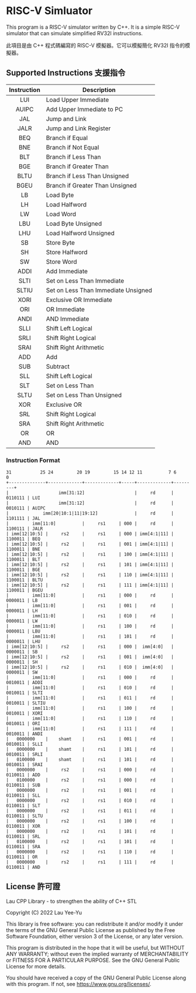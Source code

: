 # RISC-V Simluator

This program is a RISC-V simulator written by C++.  It is a simple RISC-V
simulator that can simulate simplified RV32I instructions.

此項目是由 C++ 程式碼編寫的 RISC-V 模擬器。它可以模擬簡化 RV32I 指令的模擬器。

## Supported Instructions 支援指令
| Instruction | Description                         |
|:-----------:|-------------------------------------|
|     LUI     | Load Upper Immediate                |
|    AUIPC    | Add Upper Immediate to PC           |
|     JAL     | Jump and Link                       |
|    JALR     | Jump and Link Register              |
|     BEQ     | Branch if Equal                     |
|     BNE     | Branch if Not Equal                 |
|     BLT     | Branch if Less Than                 |
|     BGE     | Branch if Greater Than              |
|    BLTU     | Branch if Less Than Unsigned        |
|    BGEU     | Branch if Greater Than Unsigned     |
|     LB      | Load Byte                           |
|     LH      | Load Halfword                       |
|     LW      | Load Word                           |
|     LBU     | Load Byte Unsigned                  |
|     LHU     | Load Halfword Unsigned              |
|     SB      | Store Byte                          |
|     SH      | Store Halfword                      |
|     SW      | Store Word                          |
|    ADDI     | Add Immediate                       |
|    SLTI     | Set on Less Than Immediate          |
|    SLTIU    | Set on Less Than Immediate Unsigned |
|    XORI     | Exclusive OR Immediate              |
|     ORI     | OR Immediate                        |
|    ANDI     | AND Immediate                       |
|    SLLI     | Shift Left Logical                  |
|    SRLI     | Shift Right Logical                 |
|    SRAI     | Shift Right Arithmetic              |
|     ADD     | Add                                 |
|     SUB     | Subtract                            |
|     SLL     | Shift Left Logical                  |
|     SLT     | Set on Less Than                    |
|    SLTU     | Set on Less Than Unsigned           |
|     XOR     | Exclusive OR                        |
|     SRL     | Shift Right Logical                 |
|     SRA     | Shift Right Arithmetic              |
|     OR      | OR                                  |
|     AND     | AND                                 |

### Instruction Format
```text
31           25 24         20 19         15 14 12 11          7 6       0
+--------------+-------------+-------------+-----+-------------+---------+
|                   imm[31:12]                   |     rd      | 0110111 | LUI
|                   imm[31:12]                   |     rd      | 0010111 | AUIPC
|             imm[20|10:1|11|19:12]              |     rd      | 1101111 | JAL
|         imm[11:0]          |     rs1     | 000 |     rd      | 1100111 | JALR 
| imm[12|10:5] |     rs2     |     rs1     | 000 | imm[4:1|11] | 1100011 | BEQ
| imm[12|10:5] |     rs2     |     rs1     | 001 | imm[4:1|11] | 1100011 | BNE
| imm[12|10:5] |     rs2     |     rs1     | 100 | imm[4:1|11] | 1100011 | BLT
| imm[12|10:5] |     rs2     |     rs1     | 101 | imm[4:1|11] | 1100011 | BGE
| imm[12|10:5] |     rs2     |     rs1     | 110 | imm[4:1|11] | 1100011 | BLTU
| imm[12|10:5] |     rs2     |     rs1     | 111 | imm[4:1|11] | 1100011 | BGEU
|         imm[11:0]          |     rs1     | 000 |     rd      | 0000011 | LB
|         imm[11:0]          |     rs1     | 001 |     rd      | 0000011 | LH
|         imm[11:0]          |     rs1     | 010 |     rd      | 0000011 | LW
|         imm[11:0]          |     rs1     | 100 |     rd      | 0000011 | LBU
|         imm[11:0]          |     rs1     | 101 |     rd      | 0000011 | LHU
| imm[12|10:5] |     rs2     |     rs1     | 000 |  imm[4:0]   | 0000011 | SB
| imm[12|10:5] |     rs2     |     rs1     | 001 |  imm[4:0]   | 0000011 | SH
| imm[12|10:5] |     rs2     |     rs1     | 010 |  imm[4:0]   | 0000011 | SW
|         imm[11:0]          |     rs1     | 000 |     rd      | 0010011 | ADDI
|         imm[11:0]          |     rs1     | 010 |     rd      | 0010011 | SLTI
|         imm[11:0]          |     rs1     | 011 |     rd      | 0010011 | SLTIU
|         imm[11:0]          |     rs1     | 100 |     rd      | 0010011 | XORI
|         imm[11:0]          |     rs1     | 110 |     rd      | 0010011 | ORI
|         imm[11:0]          |     rs1     | 111 |     rd      | 0010011 | ANDI
|   0000000    |    shamt    |     rs1     | 001 |     rd      | 0010011 | SLLI
|   0000000    |    shamt    |     rs1     | 101 |     rd      | 0010011 | SRLI
|   0100000    |    shamt    |     rs1     | 101 |     rd      | 0010011 | SRAI
|   0000000    |     rs2     |     rs1     | 000 |     rd      | 0110011 | ADD
|   0100000    |     rs2     |     rs1     | 000 |     rd      | 0110011 | SUB
|   0000000    |     rs2     |     rs1     | 001 |     rd      | 0110011 | SLL
|   0000000    |     rs2     |     rs1     | 010 |     rd      | 0110011 | SLT
|   0000000    |     rs2     |     rs1     | 011 |     rd      | 0110011 | SLTU
|   0000000    |     rs2     |     rs1     | 100 |     rd      | 0110011 | XOR
|   0000000    |     rs2     |     rs1     | 101 |     rd      | 0110011 | SRL
|   0100000    |     rs2     |     rs1     | 101 |     rd      | 0110011 | SRA
|   0000000    |     rs2     |     rs1     | 110 |     rd      | 0110011 | OR
|   0000000    |     rs2     |     rs1     | 111 |     rd      | 0110011 | AND
```

## License 許可證

Lau CPP Library - to strengthen the ability of C++ STL

Copyright (C) 2022  Lau Yee-Yu

This library is free software: you can redistribute it and/or modify
it under the terms of the GNU General Public License as published by
the Free Software Foundation, either version 3 of the License, or
any later version.

This program is distributed in the hope that it will be useful,
but WITHOUT ANY WARRANTY; without even the implied warranty of
MERCHANTABILITY or FITNESS FOR A PARTICULAR PURPOSE.  See the
GNU General Public License for more details.

You should have received a copy of the GNU General Public License
along with this program.  If not, see <https://www.gnu.org/licenses/>.
